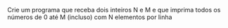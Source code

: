Crie um programa que receba dois inteiros N e M e que imprima todos os números de 0 até M (incluso) com N elementos por linha